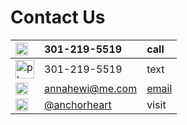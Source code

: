 # Contact Us 


|<img src="https://cdn2.iconfinder.com/data/icons/font-awesome/1792/phone-512.png" alt="phone icon" height="20px" width="20px">|301-219-5519| call|
|:-------------|:------------------|:------|
|<img src="https://static.vecteezy.com/system/resources/previews/004/897/710/original/message-icon-you-can-use-for-commercial-free-vector.jpg" alt="phone icon" height="30px" width="30px">|301-219-5519| text |
|<img src="https://cdn-icons-png.flaticon.com/512/561/561127.png" alt="phone icon" height="20px" width="20px">| [annahewi@me.com](mailto:annahewi@me.com) | [email](mailto:annahewi@me.com)|
|<img src="https://cdn-icons-png.flaticon.com/512/87/87390.png" alt="instagram icon" height="20px" width="20px"> | [@anchorheart](https://campnesher.org/wp-content/uploads/sites/7/2020/09/Under-Construction-Sign.png) |visit|
